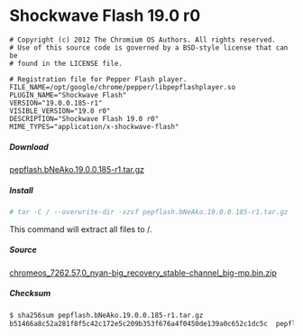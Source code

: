 Shockwave Flash 19.0 r0
=======================

``` pepper-flash.info
# Copyright (c) 2012 The Chromium OS Authors. All rights reserved.
# Use of this source code is governed by a BSD-style license that can be
# found in the LICENSE file.

# Registration file for Pepper Flash player.
FILE_NAME=/opt/google/chrome/pepper/libpepflashplayer.so
PLUGIN_NAME="Shockwave Flash"
VERSION="19.0.0.185-r1"
VISIBLE_VERSION="19.0 r0"
DESCRIPTION="Shockwave Flash 19.0 r0"
MIME_TYPES="application/x-shockwave-flash"
```

##### Download
[pepflash.bNeAko.19.0.0.185-r1.tar.gz](pepflash.bNeAko.19.0.0.185-r1.tar.gz)

##### Install
``` sh
# tar -C / --overwrite-dir -xzvf pepflash.bNeAko.19.0.0.185-r1.tar.gz
```

This command will extract all files to /.


##### Source
[chromeos_7262.57.0_nyan-big_recovery_stable-channel_big-mp.bin.zip](https://dl.google.com/dl/edgedl/chromeos/recovery/chromeos_7262.57.0_nyan-big_recovery_stable-channel_big-mp.bin.zip)

##### Checksum
``` sh
$ sha256sum pepflash.bNeAko.19.0.0.185-r1.tar.gz 
b51466a8c52a281f8f5c42c172e5c209b353f676a4f0450de139a0c652c1dc5c  pepflash.bNeAko.19.0.0.185-r1.tar.gz
```

